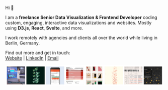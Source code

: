 Hi  👋

I am a **freelance Senior Data Visualization & Frontend Developer** coding custom, engaging, interactive data visualizations and websites. Mostly using **D3.js**, **React**, **Svelte**, and more. 

I work remotely with agencies and clients all over the world while living in Berlin, Germany.

Find out more and get in touch:<br/>
[Website](https://www.kristin-baumann.com/) | [LinkedIn](https://www.linkedin.com/in/kristinbaumann/) | [Email](mailto:hello@kristin-baumann.com)

<a href="https://www.kristin-baumann.com/">
  <img src="./projects.png" alt="Screenshot of a collection of project cover images" />
</a>
